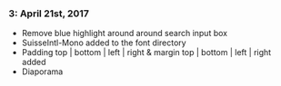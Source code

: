 ### 3: April 21st, 2017
* Remove blue highlight around around search input box
* SuisseIntl-Mono added to the font directory
* Padding top | bottom | left | right & margin top | bottom | left | right added
* Diaporama
